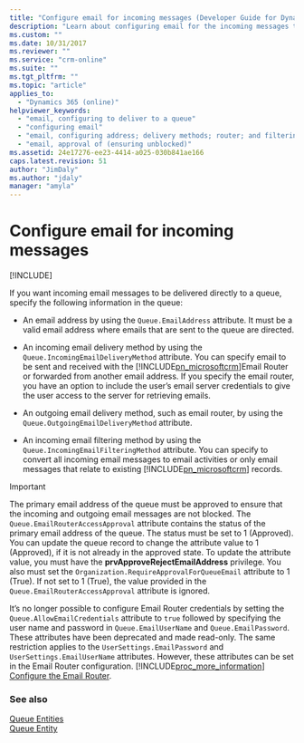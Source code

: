 ```yaml
---
title: "Configure email for incoming messages (Developer Guide for Dynamics 365 Customer Engagement) | MicrosoftDocs"
description: "Learn about configuring email for the incoming messages to deliver directly to a queue."
ms.custom: ""
ms.date: 10/31/2017
ms.reviewer: ""
ms.service: "crm-online"
ms.suite: ""
ms.tgt_pltfrm: ""
ms.topic: "article"
applies_to: 
  - "Dynamics 365 (online)"
helpviewer_keywords: 
  - "email, configuring to deliver to a queue"
  - "configuring email"
  - "email, configuring address; delivery methods; router; and filtering"
  - "email, approval of (ensuring unblocked)"
ms.assetid: 24e17276-ee23-4414-a025-030b841ae166
caps.latest.revision: 51
author: "JimDaly"
ms.author: "jdaly"
manager: "amyla"
---
```

# Configure email for incoming messages

[!INCLUDE[](../includes/cc_applies_to_update_9_0_0.md)]

If you want incoming email messages to be delivered directly to a queue, specify the following information in the queue:  
  
- An email address by using the `Queue.EmailAddress` attribute. It must be a valid email address where emails that are sent to the queue are directed.  
  
- An incoming email delivery method by using the `Queue.IncomingEmailDeliveryMethod` attribute. You can specify email to be sent and received with the [!INCLUDE[pn_microsoftcrm](../includes/pn-microsoftcrm.md)]Email Router or forwarded from another email address. If you specify the email router, you have an option to include the user’s email server credentials to give the user access to the server for retrieving emails.  
  
- An outgoing email delivery method, such as email router, by using the `Queue.OutgoingEmailDeliveryMethod` attribute.  
  
- An incoming email filtering method by using the `Queue.IncomingEmailFilteringMethod` attribute. You can specify to convert all incoming email messages to email activities or only email messages that relate to existing [!INCLUDE[pn_microsoftcrm](../includes/pn-microsoftcrm.md)] records.  
  
> [!IMPORTANT]
>  The primary email address of the queue must be approved to ensure that the incoming and outgoing email messages are not blocked. The `Queue.EmailRouterAccessApproval` attribute contains the status of the primary email address of the queue. The status must be set to 1 (Approved). You can update the queue record to change the attribute value to 1 (Approved), if it is not already in the approved state. To update the attribute value, you must have the **prvApproveRejectEmailAddress** privilege. You also must set the `Organization.RequireApprovalForQueueEmail` attribute to 1 (True). If not set to 1 (True), the value provided in the `Queue.EmailRouterAccessApproval` attribute is ignored.  
> 
>  It’s no longer possible to configure Email Router credentials by setting the `Queue.AllowEmailCredentials` attribute to `true` followed by specifying the user name and password in `Queue.EmailUserName` and `Queue.EmailPassword`. These attributes have been deprecated and made read-only. The same restriction applies to the `UserSettings.EmailPassword` and `UserSettings.EmailUserName` attributes. However, these attributes can be set in the Email Router configuration. [!INCLUDE[proc_more_information](../includes/proc-more-information.md)] [Configure the Email Router](https://technet.microsoft.com/library/hh699786.aspx).  
  
### See also  
 [Queue Entities](queue-entities.md)   
 [Queue Entity](entities/queue.md)
